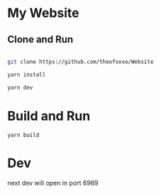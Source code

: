 # My Website

## Clone and Run

```bash

git clone https://github.com/theofoxxo/Website

yarn install

yarn dev
```

# Build and Run
 ```
 yarn build
 ```

# Dev
next dev will open in port 6969
 
